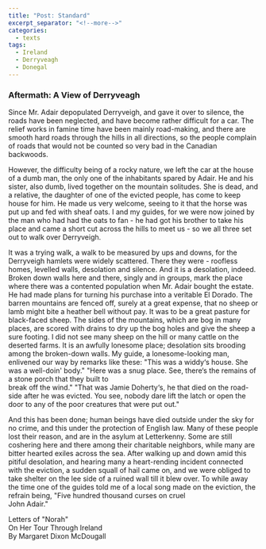 ```yaml
---
title: "Post: Standard"
excerpt_separator: "<!--more-->"
categories:
  - texts
tags:
  - Ireland
  - Derryveagh
  - Donegal
---
```

### Aftermath: A View of Derryveagh

Since Mr. Adair depopulated Derryveigh, and gave it over to silence, the roads have been neglected, and have become rather difficult for a car. The relief works in famine time have been mainly road-making, and there are smooth hard roads through the hills in all directions, so the people complain of roads that would not be counted so very bad in the Canadian backwoods.
<!--more--> However, the difficulty being of a rocky nature, we left the car at the house of a dumb man, the only one of the inhabitants spared by Adair. He and his sister, also dumb, lived together on the mountain solitudes. She is dead, and a relative, the daughter of one of the evicted people, has come to keep house for him. He made us very welcome, seeing to it that the horse was put up and fed with sheaf oats. I and my guides, for we were now joined by the man who had had the oats to fan - he had got his brother to take his place and came a short cut across the hills to meet us - so we all three set out to walk over Derryveigh.  

It was a trying walk, a walk to be measured by ups and downs, for the Derryveigh hamlets were widely scattered. There they were - roofless homes, levelled walls, desolation and silence. And it is a desolation, indeed. Broken down walls here and there, singly and in groups, mark the place where there was a contented population when Mr. Adair bought the estate. He had made plans for turning his purchase into a veritable El Dorado. The barren mountains are fenced off, surely at a great expense, that no sheep or lamb might bite a heather bell without pay. It was to be a great pasture for black-faced sheep. The sides of the mountains, which are bog in many places, are scored with drains to dry up the bog holes and give the sheep a sure footing. I did not see many sheep on the hill or many cattle on the deserted farms. It is an awfully lonesome place; desolation sits brooding among the broken-down walls. My guide, a lonesome-looking man, enlivened our way by remarks like these: "This was a widdy‘s house. She was a well-doin' body." "Here was a snug place. See, there‘s the remains of a stone porch that they built to  
break off the wind." "That was Jamie Doherty‘s, he that died on the road-side after he was evicted. You see, nobody dare lift the latch or open the door to any of the poor creatures that were put out."  

And this has been done; human beings have died outside under the sky for no crime, and this under the protection of English law. Many of these people lost their reason, and are in the asylum at Letterkenny. Some are still coshering here and there among their charitable neighbors, while many are bitter hearted exiles across the sea. After walking up and down amid this pitiful desolation, and hearing many a heart-rending incident connected with the eviction, a sudden squall of hail came on, and we were obliged to take shelter on the lee side of a ruined wall till it blew over. To while away the time one of the guides told me of a local song made on the eviction, the refrain being, "Five hundred thousand curses on cruel  
John Adair."  

Letters of "Norah"  
On Her Tour Through Ireland  
By Margaret Dixon McDougall
